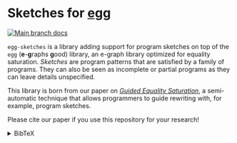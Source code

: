 # Sketches for [egg](https://github.com/egraphs-good/egg)

[![Main branch docs](https://img.shields.io/badge/docs-main-blue)](https://bastacyclop.github.io/egg-sketches/egg_sketches)

`egg-sketches` is a library adding support for program sketches on top of the `egg` (**e**-**g**raphs **g**ood) library,
an e-graph library optimized for equality saturation.
*Sketches* are program patterns that are satisfied by a family of programs.
They can also be seen as incomplete or partial programs as they can leave details unspecified.

This library is born from our paper on [*Guided Equality Saturation*](https://doi.org/10.1145/3632900),
a semi-automatic technique that allows programmers to guide rewriting with, for example, program sketches.

Please cite our paper if you use this repository for your research!

<details class="bibtex">
    <summary>BibTeX</summary>
    <code><pre>@article{2024-guided-eqsat,
author = {Koehler, Thomas and Goens, Andr\'{e}s and Bhat, Siddharth and Grosser, Tobias and Trinder, Phil and Steuwer, Michel},
title = {Guided Equality Saturation},
year = {2024},
issue_date = {January 2024},
publisher = {Association for Computing Machinery},
address = {New York, NY, USA},
volume = {8},
number = {POPL},
url = {https://doi.org/10.1145/3632900},
doi = {10.1145/3632900},
journal = {Proc. ACM Program. Lang.},
month = {jan},
articleno = {58},
numpages = {32},
keywords = {theorem provers, e-graphs, equality saturation, optimizing compilers}
}
</pre></code>
</details>

